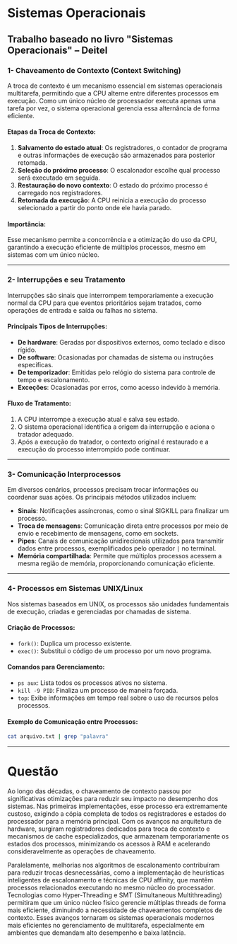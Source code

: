 # Sistemas Operacionais

## Trabalho baseado no livro "Sistemas Operacionais" – Deitel

### 1- Chaveamento de Contexto (Context Switching)

A troca de contexto é um mecanismo essencial em sistemas operacionais multitarefa, permitindo que a CPU alterne entre diferentes processos em execução. Como um único núcleo de processador executa apenas uma tarefa por vez, o sistema operacional gerencia essa alternância de forma eficiente.

#### Etapas da Troca de Contexto:

1. **Salvamento do estado atual**: Os registradores, o contador de programa e outras informações de execução são armazenados para posterior retomada.
2. **Seleção do próximo processo**: O escalonador escolhe qual processo será executado em seguida.
3. **Restauração do novo contexto**: O estado do próximo processo é carregado nos registradores.
4. **Retomada da execução**: A CPU reinicia a execução do processo selecionado a partir do ponto onde ele havia parado.

#### Importância:
Esse mecanismo permite a concorrência e a otimização do uso da CPU, garantindo a execução eficiente de múltiplos processos, mesmo em sistemas com um único núcleo.

---

### 2- Interrupções e seu Tratamento

Interrupções são sinais que interrompem temporariamente a execução normal da CPU para que eventos prioritários sejam tratados, como operações de entrada e saída ou falhas no sistema.

#### Principais Tipos de Interrupções:

- **De hardware**: Geradas por dispositivos externos, como teclado e disco rígido.
- **De software**: Ocasionadas por chamadas de sistema ou instruções específicas.
- **De temporizador**: Emitidas pelo relógio do sistema para controle de tempo e escalonamento.
- **Exceções**: Ocasionadas por erros, como acesso indevido à memória.

#### Fluxo de Tratamento:

1. A CPU interrompe a execução atual e salva seu estado.
2. O sistema operacional identifica a origem da interrupção e aciona o tratador adequado.
3. Após a execução do tratador, o contexto original é restaurado e a execução do processo interrompido pode continuar.

---

### 3- Comunicação Interprocessos

Em diversos cenários, processos precisam trocar informações ou coordenar suas ações. Os principais métodos utilizados incluem:

- **Sinais**: Notificações assíncronas, como o sinal SIGKILL para finalizar um processo.
- **Troca de mensagens**: Comunicação direta entre processos por meio de envio e recebimento de mensagens, como em sockets.
- **Pipes**: Canais de comunicação unidirecionais utilizados para transmitir dados entre processos, exemplificados pelo operador `|` no terminal.
- **Memória compartilhada**: Permite que múltiplos processos acessem a mesma região de memória, proporcionando comunicação eficiente.

---

### 4- Processos em Sistemas UNIX/Linux

Nos sistemas baseados em UNIX, os processos são unidades fundamentais de execução, criadas e gerenciadas por chamadas de sistema.

#### Criação de Processos:

- `fork()`: Duplica um processo existente.
- `exec()`: Substitui o código de um processo por um novo programa.

#### Comandos para Gerenciamento:

- `ps aux`: Lista todos os processos ativos no sistema.
- `kill -9 PID`: Finaliza um processo de maneira forçada.
- `top`: Exibe informações em tempo real sobre o uso de recursos pelos processos.

#### Exemplo de Comunicação entre Processos:
```bash
cat arquivo.txt | grep "palavra"  
```

---

# Questão

Ao longo das décadas, o chaveamento de contexto passou por significativas otimizações para reduzir seu impacto no desempenho dos sistemas. Nas primeiras implementações, esse processo era extremamente custoso, exigindo a cópia completa de todos os registradores e estados do processador para a memória principal. Com os avanços na arquitetura de hardware, surgiram registradores dedicados para troca de contexto e mecanismos de cache especializados, que armazenam temporariamente os estados dos processos, minimizando os acessos à RAM e acelerando consideravelmente as operações de chaveamento.

Paralelamente, melhorias nos algoritmos de escalonamento contribuíram para reduzir trocas desnecessárias, como a implementação de heurísticas inteligentes de escalonamento e técnicas de CPU affinity, que mantêm processos relacionados executando no mesmo núcleo do processador. Tecnologias como Hyper-Threading e SMT (Simultaneous Multithreading) permitiram que um único núcleo físico gerencie múltiplas threads de forma mais eficiente, diminuindo a necessidade de chaveamentos completos de contexto. Esses avanços tornaram os sistemas operacionais modernos mais eficientes no gerenciamento de multitarefa, especialmente em ambientes que demandam alto desempenho e baixa latência.
